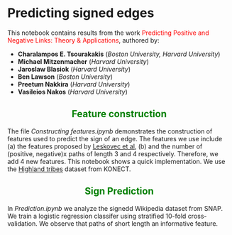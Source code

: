 # Predicting signed edges 

This notebook contains results from the work <span style="color:red">Predicting Positive and Negative Links: Theory & Applications</span></center>, authored by:
 
- **Charalampos E. Tsourakakis** (*Boston University, Harvard University*)
- **Michael Mitzenmacher** (*Harvard University*) 
- **Jaroslaw Blasiok** (*Harvard University*) 
- **Ben Lawson** (*Boston University*) 
- **Preetum Nakkira** (*Harvard University*) 
- **Vasileios Nakos** (*Harvard University*)

##  <center><span style="color:green">Feature construction </span></center>

The file *Constructing features.ipynb* demonstrates the construction of 
features used to predict the sign of an edge. The features we use include (a) the features proposed by [Leskovec et al](https://www.cs.cornell.edu/home/kleinber/www10-signed.pdf), (b) and the number of (positive, negative)x paths of length 3 and 4 respectively. Therefore, we add 4 new features. This notebook shows a quick implementation. We use the [Highland tribes](http://konect.uni-koblenz.de/networks/ucidata-gama) dataset from KONECT.  

##  <center><span style="color:green"> Sign Prediction </span></center>

In *Prediction.ipynb* we analyze the signedd Wikipedia dataset from SNAP. We train a logistic regression classifer using stratified 10-fold cross-validation. We observe that paths of short length an informative feature.
